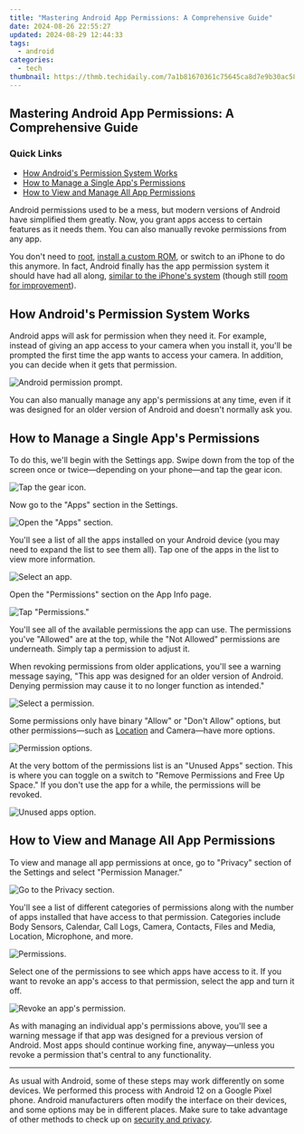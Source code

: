 ```yaml
---
title: "Mastering Android App Permissions: A Comprehensive Guide"
date: 2024-08-26 22:55:27
updated: 2024-08-29 12:44:33
tags:
  - android
categories:
  - tech
thumbnail: https://thmb.techidaily.com/7a1b81670361c75645ca8d7e9b30ac5842f69d19f93e0ed73444604354277138.jpg
---
```


## Mastering Android App Permissions: A Comprehensive Guide

### Quick Links

* [How Android's Permission System Works](https://extra-approaches.techidaily.com/opening-and-managing-srt-files-seamlessly-for-2024/)
* [How to Manage a Single App's Permissions](https://on-screen-recording.techidaily.com/updated-best-top-xbox-hdds-your-ultimate-list-for-2024/)
* [How to View and Manage All App Permissions](https://facebook-record-videos.techidaily.com/new-best-mic-matches-for-video-editors-for-2024/)

 Android permissions used to be a mess, but modern versions of Android have simplified them greatly. Now, you grant apps access to certain features as it needs them. You can also manually revoke permissions from any app.

 You don't need to [root](https://facebook-videos.techidaily.com/updated-2024-approved-essential-steps-for-embedding-facebook-streams-online/), [install a custom ROM](https://ios-pokemon-go.techidaily.com/in-2024-top-15-augmented-reality-games-like-pokemon-go-to-play-on-apple-iphone-13-mini-drfone-by-drfone-virtual-ios/), or switch to an iPhone to do this anymore. In fact, Android finally has the app permission system it should have had all along, [similar to the iPhone's system](https://extra-resources.techidaily.com/graphic-animation-basic-knowledge-and-practices/) (though still [room for improvement](https://fix-guide.techidaily.com/how-to-fix-the-soft-bricked-motorola-razr-40-ultra-drfone-by-drfone-fix-android-problems-fix-android-problems/)).

##  How Android's Permission System Works

 Android apps will ask for permission when they need it. For example, instead of giving an app access to your camera when you install it, you'll be prompted the first time the app wants to access your camera. In addition, you can decide when it gets that permission.

![Android permission prompt.](https://static1.howtogeekimages.com/wordpress/wp-content/uploads/2017/06/2022-01-31_16-21-56.png) 

 You can also manually manage any app's permissions at any time, even if it was designed for an older version of Android and doesn't normally ask you.

##  How to Manage a Single App's Permissions

 To do this, we'll begin with the Settings app. Swipe down from the top of the screen once or twice—depending on your phone—and tap the gear icon.

![Tap the gear icon.](https://static1.howtogeekimages.com/wordpress/wp-content/uploads/2017/06/2022-01-31_16-24-08.png) 

 Now go to the "Apps" section in the Settings.

![Open the "Apps" section.](https://static1.howtogeekimages.com/wordpress/wp-content/uploads/2017/06/2022-01-31_16-24-54.png) 

 You'll see a list of all the apps installed on your Android device (you may need to expand the list to see them all). Tap one of the apps in the list to view more information.

![Select an app.](https://static1.howtogeekimages.com/wordpress/wp-content/uploads/2017/06/2022-01-31_16-25-32.png) 

 Open the "Permissions" section on the App Info page.

![Tap "Permissions."](https://static1.howtogeekimages.com/wordpress/wp-content/uploads/2017/06/2022-01-31_16-26-06.png) 

 You'll see all of the available permissions the app can use. The permissions you've "Allowed" are at the top, while the "Not Allowed" permissions are underneath. Simply tap a permission to adjust it.

 When revoking permissions from older applications, you'll see a warning message saying, "This app was designed for an older version of Android. Denying permission may cause it to no longer function as intended."

![Select a permission.](https://static1.howtogeekimages.com/wordpress/wp-content/uploads/2017/06/2022-01-31_16-27-33.png) 

 Some permissions only have binary "Allow" or "Don't Allow" options, but other permissions—such as [Location](https://instagram-video-recordings.techidaily.com/new-stepwise-insta-story-image-integration-techniques-for-maximum-impact-for-2024/) and Camera—have more options.

![Permission options.](https://static1.howtogeekimages.com/wordpress/wp-content/uploads/2017/06/2022-01-31_16-29-25.png) 

 At the very bottom of the permissions list is an "Unused Apps" section. This is where you can toggle on a switch to "Remove Permissions and Free Up Space." If you don't use the app for a while, the permissions will be revoked.

![Unused apps option.](https://static1.howtogeekimages.com/wordpress/wp-content/uploads/2017/06/2022-01-31_16-31-16.png) 

##  How to View and Manage All App Permissions

 To view and manage all app permissions at once, go to "Privacy" section of the Settings and select "Permission Manager."

![Go to the Privacy section.](https://static1.howtogeekimages.com/wordpress/wp-content/uploads/2017/06/2022-01-31_16-34-18.png) 

 You'll see a list of different categories of permissions along with the number of apps installed that have access to that permission. Categories include Body Sensors, Calendar, Call Logs, Camera, Contacts, Files and Media, Location, Microphone, and more.

![Permissions.](https://static1.howtogeekimages.com/wordpress/wp-content/uploads/2017/06/2022-01-31_16-41-30.png) 

 Select one of the permissions to see which apps have access to it. If you want to revoke an app's access to that permission, select the app and turn it off.

![Revoke an app's permission.](https://static1.howtogeekimages.com/wordpress/wp-content/uploads/2017/06/2022-01-31_16-46-37.png) 

 As with managing an individual app's permissions above, you'll see a warning message if that app was designed for a previous version of Android. Most apps should continue working fine, anyway—unless you revoke a permission that's central to any functionality.

---

 As usual with Android, some of these steps may work differently on some devices. We performed this process with Android 12 on a Google Pixel phone. Android manufacturers often modify the interface on their devices, and some options may be in different places. Make sure to take advantage of other methods to check up on [security and privacy](https://instagram-video-recordings.techidaily.com/updated-2024-approved-instagrams-essential-quick-tutorial-for-chat/).

<ins class="adsbygoogle"
     style="display:block"
     data-ad-format="autorelaxed"
     data-ad-client="ca-pub-7571918770474297"
     data-ad-slot="1223367746"></ins>



<ins class="adsbygoogle"
     style="display:block"
     data-ad-client="ca-pub-7571918770474297"
     data-ad-slot="8358498916"
     data-ad-format="auto"
     data-full-width-responsive="true"></ins>
